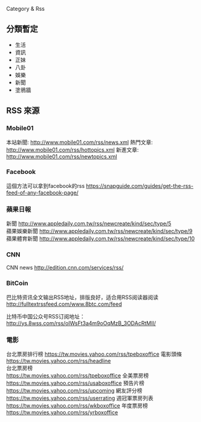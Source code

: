 Category & Rss

## 分類暫定

- 生活
- 資訊
- 正妹
- 八卦
- 娛樂
- 新聞
- 塗鴉牆

## RSS 來源

### Mobile01

本站新聞:
http://www.mobile01.com/rss/news.xml
熱門文章:
http://www.mobile01.com/rss/hottopics.xml
新進文章:
http://www.mobile01.com/rss/newtopics.xml

### Facebook
這個方法可以拿到facebook的rss
https://snapguide.com/guides/get-the-rss-feed-of-any-facebook-page/   

### 蘋果日報

新聞
http://www.appledaily.com.tw/rss/newcreate/kind/sec/type/5  
蘋果娛樂新聞
http://www.appledaily.com.tw/rss/newcreate/kind/sec/type/9  
蘋果體育新聞
http://www.appledaily.com.tw/rss/newcreate/kind/sec/type/10

### CNN

CNN news
http://edition.cnn.com/services/rss/

### BitCoin

巴比特资讯全文输出RSS地址，排版良好，适合用RSS阅读器阅读
http://fulltextrssfeed.com/www.8btc.com/feed

比特币中国公众号RSS订阅地址：
http://ys.8wss.com/rss/oIWsFt3a4m9oOqMzB_3ODAcRtMII/

### 電影

台北票房排行榜
https://tw.movies.yahoo.com/rss/tpeboxoffice 
電影頭條
https://tw.movies.yahoo.com/rss/headline  
台北票房榜	
https://tw.movies.yahoo.com/rss/tpeboxoffice
全美票房榜	
https://tw.movies.yahoo.com/rss/usaboxoffice
預告片榜	
https://tw.movies.yahoo.com/rss/upcoming
網友評分榜	
https://tw.movies.yahoo.com/rss/userrating
週冠軍票房列表	
https://tw.movies.yahoo.com/rss/wkboxoffice
年度票房榜	
https://tw.movies.yahoo.com/rss/yrboxoffice
